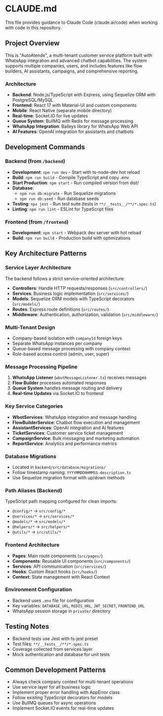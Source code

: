 # CLAUDE.md

This file provides guidance to Claude Code (claude.ai/code) when working with code in this repository.

## Project Overview

This is "AutoAtende", a multi-tenant customer service platform built with WhatsApp integration and advanced chatbot capabilities. The system supports multiple companies, users, and includes features like flow builders, AI assistants, campaigns, and comprehensive reporting.

### Architecture

- **Backend**: Node.js/TypeScript with Express, using Sequelize ORM with PostgreSQL/MySQL
- **Frontend**: React 17 with Material-UI and custom components 
- **Mobile**: React Native (separate mobile directory)
- **Real-time**: Socket.IO for live updates
- **Queue System**: BullMQ with Redis for message processing
- **WhatsApp Integration**: Baileys library for WhatsApp Web API
- **AI Features**: OpenAI integration for assistants and chatbots

## Development Commands

### Backend (from `/backend`)
- **Development**: `npm run dev` - Start with ts-node-dev hot reload
- **Build**: `npm run build` - Compile TypeScript and copy .env
- **Start Production**: `npm start` - Run compiled version from dist/
- **Database**: 
  - `npm run db:migrate` - Run Sequelize migrations
  - `npm run db:seed` - Run database seeds
- **Testing**: `npx jest` - Run test suite (tests in `**/__tests__/**/*.spec.ts`)
- **Linting**: `npm run lint` - ESLint for TypeScript files

### Frontend (from `/frontend`)
- **Development**: `npm start` - Webpack dev server with hot reload
- **Build**: `npm run build` - Production build with optimizations

## Key Architecture Patterns

### Service Layer Architecture
The backend follows a strict service-oriented architecture:
- **Controllers**: Handle HTTP requests/responses (`src/controllers/`)
- **Services**: Business logic implementation (`src/services/`)
- **Models**: Sequelize ORM models with TypeScript decorators (`src/models/`)
- **Routes**: Express route definitions (`src/routes/`)
- **Middleware**: Authentication, authorization, validation (`src/middleware/`)

### Multi-Tenant Design
- Company-based isolation with `companyId` foreign keys
- Separate WhatsApp instances per company
- Queue-based message processing with company context
- Role-based access control (admin, user, super)

### Message Processing Pipeline
1. **WhatsApp Listener** (`wbotMessageListener.ts`) receives messages
2. **Flow Builder** processes automated responses
3. **Queue System** handles message routing and delivery
4. **Real-time Updates** via Socket.IO to frontend

### Key Service Categories
- **WbotServices**: WhatsApp integration and message handling
- **FlowBuilderService**: Chatbot flow execution and management  
- **AssistantServices**: OpenAI integration and AI features
- **TicketServices**: Customer service ticket management
- **CampaignService**: Bulk messaging and marketing automation
- **ReportService**: Analytics and performance metrics

### Database Migrations
- Located in `backend/src/database/migrations/`
- Follow timestamp naming: `YYYYMMDDHHMMSS-description.ts`
- Use Sequelize migration format with up/down methods

### Path Aliases (Backend)
TypeScript path mapping configured for clean imports:
- `@config/*` → `src/config/*`
- `@services/*` → `src/services/*`
- `@models/*` → `src/models/*`
- `@helpers/*` → `src/helpers/*`
- `@utils/*` → `src/utils/*`

### Frontend Architecture
- **Pages**: Main route components (`src/pages/`)
- **Components**: Reusable UI components (`src/components/`)
- **Services**: API communication (`src/services/`)
- **Hooks**: Custom React hooks (`src/hooks/`)
- **Context**: State management with React Context

### Environment Configuration
- Backend uses `.env` file for configuration
- Key variables: `DATABASE_URL`, `REDIS_URL`, `JWT_SECRET`, `FRONTEND_URL`
- WhatsApp session storage in `private/` directory

## Testing Notes
- Backend tests use Jest with ts-jest preset
- Test files: `**/__tests__/**/*.spec.ts`
- Coverage collected from services layer
- Mock authentication and database for unit tests

## Common Development Patterns
- Always check company context for multi-tenant operations
- Use service layer for all business logic
- Implement proper error handling with AppError class
- Follow existing TypeScript decorators for models
- Use BullMQ queues for async operations
- Implement Socket.IO events for real-time updates
